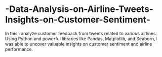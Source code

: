 # -Data-Analysis-on-Airline-Tweets-Insights-on-Customer-Sentiment-
In this i analyze customer feedback from tweets related to various airlines. Using Python and powerful libraries like Pandas, Matplotlib, and Seaborn, I was able to uncover valuable insights on customer sentiment and airline performance.

